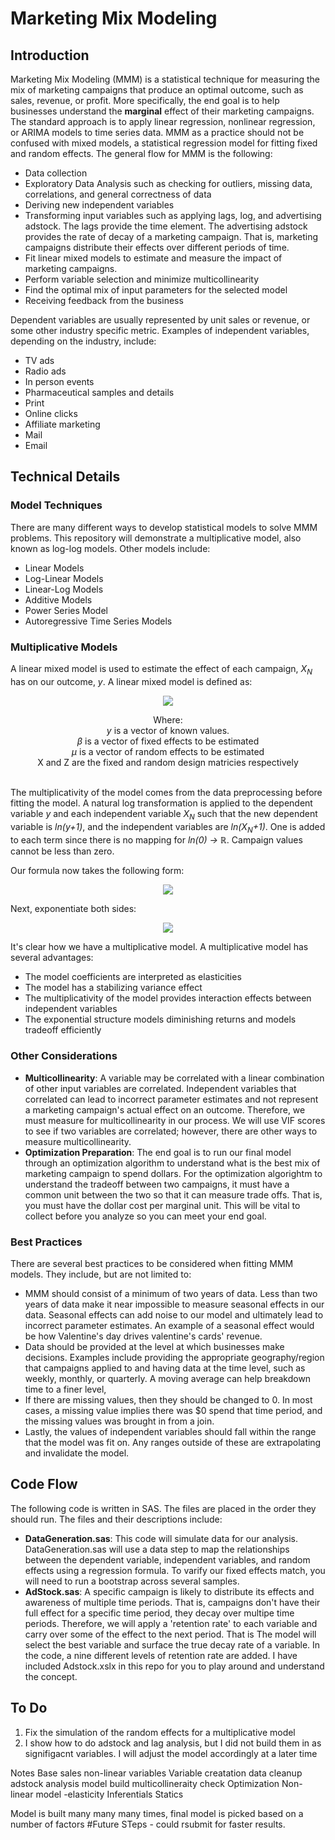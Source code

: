 # Marketing Mix Modeling
## Introduction
Marketing Mix Modeling (MMM) is a statistical technique for measuring the mix of marketing campaigns that produce an optimal outcome, such as sales, revenue, or profit. More specifically, the end goal is to help businesses understand the <b>marginal</b> effect of their marketing campaigns. The standard approach is to apply linear regression, nonlinear regression, or ARIMA models to time series data. MMM as a practice should not be confused with mixed models, a statistical regression model for fitting fixed and random effects. The general flow for MMM is the following:
<ul>
  <li>Data collection</li>
  <li>Exploratory Data Analysis such as checking for outliers, missing data, correlations, and general correctness of data</li>
  <li>Deriving new independent variables</li> 
  <li>Transforming input variables such as applying lags, log, and advertising adstock. The lags provide the time element.  The advertising adstock provides the rate of decay of a marketing campaign.  That is, marketing campaigns distribute their effects over different periods of time.</li>
  <li>Fit linear mixed models to estimate and measure the impact of marketing campaigns.</li>
  <li>Perform variable selection and minimize multicollinearity</li>
  <li>Find the optimal mix of input parameters for the selected model</li>
  <li>Receiving feedback from the business</li>
</ul>

Dependent variables are usually represented by unit sales or revenue, or some other industry specific metric. Examples of independent variables, depending on the industry, include:
<ul>
  <li>TV ads</li>
  <li>Radio ads</li>
  <li>In person events</li>
  <li>Pharmaceutical samples and details</li>
  <li>Print</li>
  <li>Online clicks</li>
  <li>Affiliate marketing</li>
  <li>Mail</li>
  <li>Email</li>
</ul>

## Technical Details
### Model Techniques
There are many different ways to develop statistical models to solve MMM problems. This repository will demonstrate a multiplicative model, also known as log-log models. Other models include:
<ul><li>Linear Models</li>
  <li>Log-Linear Models</li>
  <li>Linear-Log Models</li>
  <li>Additive Models</li>
  <li>Power Series Model</li>
  <li>Autoregressive Time Series Models</li>
</ul>

### Multiplicative Models

A linear mixed model is used to estimate the effect of each campaign, <i>X<sub>N</sub></i> has on our outcome, <i>y</i>.  A linear mixed model is defined as:
<p align="center">
<img src='https://render.githubusercontent.com/render/math?math=y=X{\beta}%20%2bZ{\mu}%20%2b%20{\epsilon}'>
</p>
<p align="center">
Where:<br>
<i>y</i> is a vector of known values.<br>
<i>β</i> is a vector of fixed effects to be estimated<br>
<i>μ</i> is a vector of random effects to be estimated<br>
X and Z are the fixed and random design matricies respectively
</p>
<br>
The multiplicativity of the model comes from the data preprocessing before fitting the model. A natural log transformation is applied to the dependent variable <i>y</i> and each independent variable <i>X<sub>N</sub></i> such that the new dependent variable is <i>ln(y+1)</i>, and the independent variables are <i>ln(X<sub>N</sub>+1)</i>. One is added to each term since there is no mapping for <i>ln(0) -> ℝ</i>. Campaign values cannot be less than zero.

Our formula now takes the following form:
<p align="center">
<img src='https://render.githubusercontent.com/render/math?math=ln(y %2b 1)= {\beta_0} %2b {\beta_1}(X_1 %2b +1) %2b {\beta_2}(X_2 %2b +1)%2b...%2b{\beta_n}(X_n %2b +1) %2b Z_1*Random_1 %2b...%2b Z_n*Random_n'>
</p>

Next, exponentiate both sides:
<p align='center'>
<img src="https://render.githubusercontent.com/render/math?math=y%20%2b%201={e^{\beta_0}}*{(x_1%20%2b%201)}^{\beta_1}*{(x_2%20%2b%201)}^{\beta_2}*...*{(x_n%20%2b%201)}^{\beta_n}*{e^{{Z_1}*Random_1}}*...*{e^{{Z_n}*Random_n}}" />
</p>

It's clear how we have a multiplicative model.  A multiplicative model has several advantages:
<ul>
  <li>The model coefficients are interpreted as elasticities</li>
  <li>The model has a stabilizing variance effect</li>
  <li>The multiplicativity of the model provides interaction effects between independent variables</li>
  <li>The exponential structure models diminishing returns and models tradeoff efficiently</li>
 </ul>

### Other Considerations
<ul>
  <li><b>Multicollinearity</b>: A variable may be correlated with a linear combination of other input variables are correlated. Independent variables that correlated can lead to incorrect parameter estimates and not represent a marketing campaign's actual effect on an outcome. Therefore, we must measure for multicollinearity in our process.  We will use VIF scores to see if two variables are correlated; however, there are other ways to measure multicollinearity.</li> 
  <li><b>Optimization Preparation</b>: The end goal is to run our final model through an optimization algorithm to understand what is the best mix of marketing campaign to spend dollars. For the optimization algorightm to understand the tradeoff between two campaigns, it must have a common unit between the two so that it can measure trade offs.  That is, you must have the dollar cost per marginal unit.  This will be vital to collect before you analyze so you can meet your end goal. </li>
</ul>

### Best Practices
There are several best practices to be considered when fitting MMM models.  They include, but are not limited to:
<ul> <li>MMM should consist of a minimum of two years of data. Less than two years of data make it near impossible to measure seasonal effects in our data. Seasonal effects can add noise to our model and ultimately lead to incorrect parameter estimates. An example of a seasonal effect would be how Valentine's day drives valentine's cards' revenue.</li>
  <li>Data should be provided at the level at which businesses make decisions. Examples include providing the appropriate geography/region that campaigns applied to and having data at the time level, such as weekly, monthly, or quarterly.  A moving average can help breakdown time to a finer level, </li>  
  <li>If there are missing values, then they should be changed to 0.  In most cases, a missing value implies there was $0 spend that time period, and the missing values was brought in from a join.
  <li>Lastly, the values of independent variables should fall within the range that the model was fit on.  Any ranges outside of these are extrapolating and invalidate the model.</li></ul>

## Code Flow
The following code is written in SAS. The files are placed in the order they should run.  The files and their descriptions include:
<ul>
  <li>
    <b>DataGeneration.sas</b>: This code will simulate data for our analysis.  DataGeneration.sas will use a data step to map the relationships between the dependent variable, independent variables, and random effects using a regression formula. To varify our fixed effects match, you will need to run a bootstrap across several samples.
  </li>
  <li>
    <b>AdStock.sas</b>: A specific campaign is likely to distribute its effects and awareness of multiple time periods. That is, campaigns don't have their full effect for a specific time period, they decay over multipe time periods.  Therefore, we will apply a 'retention rate' to each variable and carry over some of the effect to the next period.  That is The model will select the best variable and surface the true decay rate of a variable.  In the code, a nine different levels of retention rate are added.  I have included Adstock.xslx in this repo for you to play around and understand the concept.
    </li>
    
    
    
    
</ul>

## To Do
<ol>
  <li>Fix the simulation of the random effects for a multiplicative model</li>
  <li>I show how to do adstock and lag analysis, but I did not build them in as signifigacnt variables.  I will adjust the model accordingly at a later time</li>
</ol>
  

<!--(  
In this example we will build non-linear mixed models. 
Optimization requires a conversion amount
Minimum 2 years data.  Granular data any level – role up to the business decision and geography.  Some may have to role down such as moving average etc.  If no needs to be 0.
-->
Notes
Base sales
non-linear variables
Variable creatation data cleanup
adstock analysis
model build
multicollineraity check
Optimization
Non-linear model -elasticity
Inferentials Statics

Model is built many many many times, final model is picked based on a number of factors
#Future STeps - could rsubmit for faster results.


</ul>


